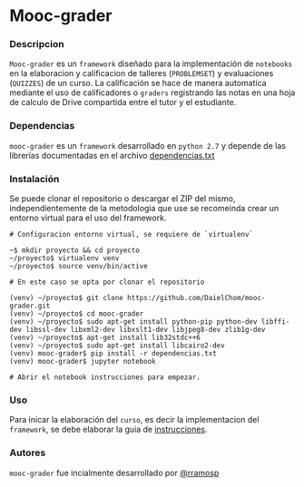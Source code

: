 # Mooc-grader

### Descripcion
`Mooc-grader` es un `framework` diseñado para la implementación de `notebooks` en la elaboracion y calificacion de talleres (`PROBLEMSET`) y evaluaciones (`QUIZZES`) de un curso. La calificación se hace de manera automatica mediante el uso de calificadores o `graders` registrando las notas en una hoja de calculo de Drive compartida entre el tutor y el estudiante.

### Dependencias
`mooc-grader` es un `framework` desarrollado en `python 2.7` y depende de las librerías documentadas en el archivo [dependencias.txt](./dependencias.txt)

### Instalación
Se puede clonar el repositorio o descargar el ZIP del mismo, independientemente de la metodologia que use se recomeinda crear un entorno virtual para el uso del framework.

	# Configuracion entorno virtual, se requiere de `virtualenv`

	~$ mkdir proyecto && cd proyecto
	~/proyecto$ virtualenv venv
	~/proyecto$ source venv/bin/active

	# En este caso se opta por clonar el repositorio

	(venv) ~/proyecto$ git clone https://github.com/DaielChom/mooc-grader.git  
	(venv) ~/proyecto$ cd mooc-grader
	(venv) ~/proyecto$ sudo apt-get install python-pip python-dev libffi-dev libssl-dev libxml2-dev libxslt1-dev libjpeg8-dev zlib1g-dev
	(venv) ~/proyecto$ apt-get install lib32stdc++6	
	(venv) ~/proyecto$ sudo apt-get install libcairo2-dev
	(venv) mooc-grader$ pip install -r dependencias.txt
	(venv) mooc-grader$ jupyter notebook

	# Abrir el notebook instrucciones para empezar.

### Uso
Para inicar la elaboración del `curso`, es decir la implementacion del `framework`, se debe elaborar la guia de [instrucciones](./instrucciones.ipynb).

### Autores
`mooc-grader` fue incialmente desarrollado por [@rramosp](https://github.com/rramosp)
